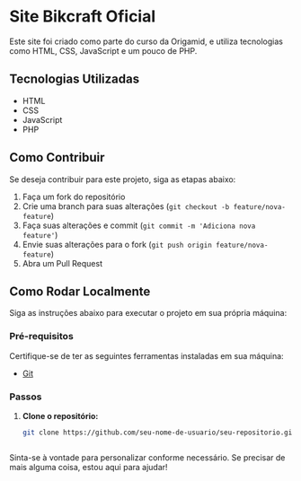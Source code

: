 # Site Bikcraft Oficial

Este site foi criado como parte do curso da Origamid, e utiliza tecnologias como HTML, CSS, JavaScript e um pouco de PHP.

## Tecnologias Utilizadas

- HTML
- CSS
- JavaScript
- PHP

## Como Contribuir

Se deseja contribuir para este projeto, siga as etapas abaixo:

1. Faça um fork do repositório
2. Crie uma branch para suas alterações (`git checkout -b feature/nova-feature`)
3. Faça suas alterações e commit (`git commit -m 'Adiciona nova feature'`)
4. Envie suas alterações para o fork (`git push origin feature/nova-feature`)
5. Abra um Pull Request

## Como Rodar Localmente

Siga as instruções abaixo para executar o projeto em sua própria máquina:

### Pré-requisitos

Certifique-se de ter as seguintes ferramentas instaladas em sua máquina:

- [Git](https://git-scm.com/)

### Passos

1. **Clone o repositório:**

   ```bash
   git clone https://github.com/seu-nome-de-usuario/seu-repositorio.git



Sinta-se à vontade para personalizar conforme necessário. Se precisar de mais alguma coisa, estou aqui para ajudar!

